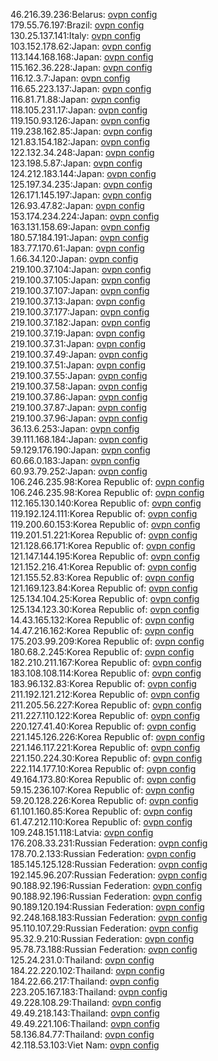 46.216.39.236:Belarus: [ovpn config](vpn/46_216_39_236.ovpn)  
179.55.76.197:Brazil: [ovpn config](vpn/179_55_76_197.ovpn)  
130.25.137.141:Italy: [ovpn config](vpn/130_25_137_141.ovpn)  
103.152.178.62:Japan: [ovpn config](vpn/103_152_178_62.ovpn)  
113.144.168.168:Japan: [ovpn config](vpn/113_144_168_168.ovpn)  
115.162.36.228:Japan: [ovpn config](vpn/115_162_36_228.ovpn)  
116.12.3.7:Japan: [ovpn config](vpn/116_12_3_7.ovpn)  
116.65.223.137:Japan: [ovpn config](vpn/116_65_223_137.ovpn)  
116.81.71.88:Japan: [ovpn config](vpn/116_81_71_88.ovpn)  
118.105.231.17:Japan: [ovpn config](vpn/118_105_231_17.ovpn)  
119.150.93.126:Japan: [ovpn config](vpn/119_150_93_126.ovpn)  
119.238.162.85:Japan: [ovpn config](vpn/119_238_162_85.ovpn)  
121.83.154.182:Japan: [ovpn config](vpn/121_83_154_182.ovpn)  
122.132.34.248:Japan: [ovpn config](vpn/122_132_34_248.ovpn)  
123.198.5.87:Japan: [ovpn config](vpn/123_198_5_87.ovpn)  
124.212.183.144:Japan: [ovpn config](vpn/124_212_183_144.ovpn)  
125.197.34.235:Japan: [ovpn config](vpn/125_197_34_235.ovpn)  
126.171.145.197:Japan: [ovpn config](vpn/126_171_145_197.ovpn)  
126.93.47.82:Japan: [ovpn config](vpn/126_93_47_82.ovpn)  
153.174.234.224:Japan: [ovpn config](vpn/153_174_234_224.ovpn)  
163.131.158.69:Japan: [ovpn config](vpn/163_131_158_69.ovpn)  
180.57.184.191:Japan: [ovpn config](vpn/180_57_184_191.ovpn)  
183.77.170.61:Japan: [ovpn config](vpn/183_77_170_61.ovpn)  
1.66.34.120:Japan: [ovpn config](vpn/1_66_34_120.ovpn)  
219.100.37.104:Japan: [ovpn config](vpn/219_100_37_104.ovpn)  
219.100.37.105:Japan: [ovpn config](vpn/219_100_37_105.ovpn)  
219.100.37.107:Japan: [ovpn config](vpn/219_100_37_107.ovpn)  
219.100.37.13:Japan: [ovpn config](vpn/219_100_37_13.ovpn)  
219.100.37.177:Japan: [ovpn config](vpn/219_100_37_177.ovpn)  
219.100.37.182:Japan: [ovpn config](vpn/219_100_37_182.ovpn)  
219.100.37.19:Japan: [ovpn config](vpn/219_100_37_19.ovpn)  
219.100.37.31:Japan: [ovpn config](vpn/219_100_37_31.ovpn)  
219.100.37.49:Japan: [ovpn config](vpn/219_100_37_49.ovpn)  
219.100.37.51:Japan: [ovpn config](vpn/219_100_37_51.ovpn)  
219.100.37.55:Japan: [ovpn config](vpn/219_100_37_55.ovpn)  
219.100.37.58:Japan: [ovpn config](vpn/219_100_37_58.ovpn)  
219.100.37.86:Japan: [ovpn config](vpn/219_100_37_86.ovpn)  
219.100.37.87:Japan: [ovpn config](vpn/219_100_37_87.ovpn)  
219.100.37.96:Japan: [ovpn config](vpn/219_100_37_96.ovpn)  
36.13.6.253:Japan: [ovpn config](vpn/36_13_6_253.ovpn)  
39.111.168.184:Japan: [ovpn config](vpn/39_111_168_184.ovpn)  
59.129.176.190:Japan: [ovpn config](vpn/59_129_176_190.ovpn)  
60.66.0.183:Japan: [ovpn config](vpn/60_66_0_183.ovpn)  
60.93.79.252:Japan: [ovpn config](vpn/60_93_79_252.ovpn)  
106.246.235.98:Korea Republic of: [ovpn config](vpn/106_246_235_98.ovpn)  
106.246.235.98:Korea Republic of: [ovpn config](vpn/106_246_235_98.ovpn)  
112.165.130.140:Korea Republic of: [ovpn config](vpn/112_165_130_140.ovpn)  
119.192.124.111:Korea Republic of: [ovpn config](vpn/119_192_124_111.ovpn)  
119.200.60.153:Korea Republic of: [ovpn config](vpn/119_200_60_153.ovpn)  
119.201.51.221:Korea Republic of: [ovpn config](vpn/119_201_51_221.ovpn)  
121.128.66.171:Korea Republic of: [ovpn config](vpn/121_128_66_171.ovpn)  
121.147.144.195:Korea Republic of: [ovpn config](vpn/121_147_144_195.ovpn)  
121.152.216.41:Korea Republic of: [ovpn config](vpn/121_152_216_41.ovpn)  
121.155.52.83:Korea Republic of: [ovpn config](vpn/121_155_52_83.ovpn)  
121.169.123.84:Korea Republic of: [ovpn config](vpn/121_169_123_84.ovpn)  
125.134.104.25:Korea Republic of: [ovpn config](vpn/125_134_104_25.ovpn)  
125.134.123.30:Korea Republic of: [ovpn config](vpn/125_134_123_30.ovpn)  
14.43.165.132:Korea Republic of: [ovpn config](vpn/14_43_165_132.ovpn)  
14.47.216.162:Korea Republic of: [ovpn config](vpn/14_47_216_162.ovpn)  
175.203.99.209:Korea Republic of: [ovpn config](vpn/175_203_99_209.ovpn)  
180.68.2.245:Korea Republic of: [ovpn config](vpn/180_68_2_245.ovpn)  
182.210.211.167:Korea Republic of: [ovpn config](vpn/182_210_211_167.ovpn)  
183.108.108.114:Korea Republic of: [ovpn config](vpn/183_108_108_114.ovpn)  
183.96.132.83:Korea Republic of: [ovpn config](vpn/183_96_132_83.ovpn)  
211.192.121.212:Korea Republic of: [ovpn config](vpn/211_192_121_212.ovpn)  
211.205.56.227:Korea Republic of: [ovpn config](vpn/211_205_56_227.ovpn)  
211.227.110.122:Korea Republic of: [ovpn config](vpn/211_227_110_122.ovpn)  
220.127.41.40:Korea Republic of: [ovpn config](vpn/220_127_41_40.ovpn)  
221.145.126.226:Korea Republic of: [ovpn config](vpn/221_145_126_226.ovpn)  
221.146.117.221:Korea Republic of: [ovpn config](vpn/221_146_117_221.ovpn)  
221.150.224.30:Korea Republic of: [ovpn config](vpn/221_150_224_30.ovpn)  
222.114.177.10:Korea Republic of: [ovpn config](vpn/222_114_177_10.ovpn)  
49.164.173.80:Korea Republic of: [ovpn config](vpn/49_164_173_80.ovpn)  
59.15.236.107:Korea Republic of: [ovpn config](vpn/59_15_236_107.ovpn)  
59.20.128.226:Korea Republic of: [ovpn config](vpn/59_20_128_226.ovpn)  
61.101.160.85:Korea Republic of: [ovpn config](vpn/61_101_160_85.ovpn)  
61.47.212.110:Korea Republic of: [ovpn config](vpn/61_47_212_110.ovpn)  
109.248.151.118:Latvia: [ovpn config](vpn/109_248_151_118.ovpn)  
176.208.33.231:Russian Federation: [ovpn config](vpn/176_208_33_231.ovpn)  
178.70.2.133:Russian Federation: [ovpn config](vpn/178_70_2_133.ovpn)  
185.145.125.128:Russian Federation: [ovpn config](vpn/185_145_125_128.ovpn)  
192.145.96.207:Russian Federation: [ovpn config](vpn/192_145_96_207.ovpn)  
90.188.92.196:Russian Federation: [ovpn config](vpn/90_188_92_196.ovpn)  
90.188.92.196:Russian Federation: [ovpn config](vpn/90_188_92_196.ovpn)  
90.189.120.194:Russian Federation: [ovpn config](vpn/90_189_120_194.ovpn)  
92.248.168.183:Russian Federation: [ovpn config](vpn/92_248_168_183.ovpn)  
95.110.107.29:Russian Federation: [ovpn config](vpn/95_110_107_29.ovpn)  
95.32.9.210:Russian Federation: [ovpn config](vpn/95_32_9_210.ovpn)  
95.78.73.188:Russian Federation: [ovpn config](vpn/95_78_73_188.ovpn)  
125.24.231.0:Thailand: [ovpn config](vpn/125_24_231_0.ovpn)  
184.22.220.102:Thailand: [ovpn config](vpn/184_22_220_102.ovpn)  
184.22.66.217:Thailand: [ovpn config](vpn/184_22_66_217.ovpn)  
223.205.167.183:Thailand: [ovpn config](vpn/223_205_167_183.ovpn)  
49.228.108.29:Thailand: [ovpn config](vpn/49_228_108_29.ovpn)  
49.49.218.143:Thailand: [ovpn config](vpn/49_49_218_143.ovpn)  
49.49.221.106:Thailand: [ovpn config](vpn/49_49_221_106.ovpn)  
58.136.84.77:Thailand: [ovpn config](vpn/58_136_84_77.ovpn)  
42.118.53.103:Viet Nam: [ovpn config](vpn/42_118_53_103.ovpn)  
